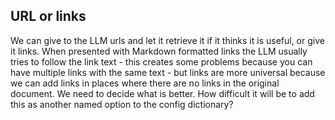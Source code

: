 ## URL or links
We can give to the LLM urls and let it retrieve it if it thinks it is useful, or give it links. When
presented with Markdown formatted links the LLM usually tries to follow the link text - this 
creates some problems because you can have multiple links with the same text - but links
are more universal because we can add links in places where there are no links in the original document.
We need to decide what is better. How difficult it will be to add this as another named option to the config
dictionary?

